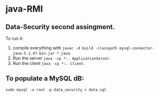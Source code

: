 # java-RMI

## Data-Security second assingment.
To run it:
1. compile everything with `javac -d build -classpath mysql-connector-java-5.1.47-bin.jar *.java`.
2. Run the server `java -cp *:. ApplicationServer`.
3. Run the client `java -cp *:. Client`.

## To populate a MySQL dB:
`sudo mysql -u root -p data_security < data.sql`
